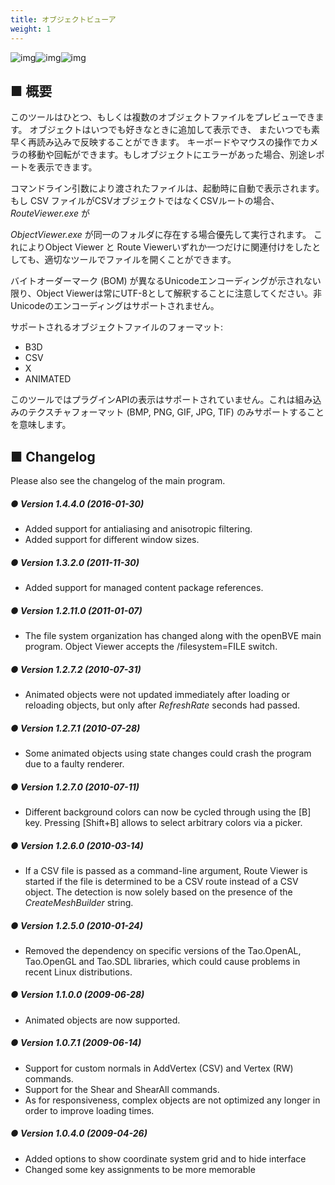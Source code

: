 ```yaml
---
title: オブジェクトビューア
weight: 1
---
```


![img](/images/tool_objectviewer_screenshot_1.png)![img](/images/tool_objectviewer_screenshot_2.png)![img](/images/tool_objectviewer_screenshot_3.png)

## ■ 概要

このツールはひとつ、もしくは複数のオブジェクトファイルをプレビューできます。 オブジェクトはいつでも好きなときに追加して表示でき、 またいつでも素早く再読み込みで反映することができます。 キーボードやマウスの操作でカメラの移動や回転ができます。もしオブジェクトにエラーがあった場合、別途レポートを表示できます。

コマンドライン引数により渡されたファイルは、起動時に自動で表示されます。 もし CSV ファイルがCSVオブジェクトではなくCSVルートの場合、 *RouteViewer.exe* が

*ObjectViewer.exe* が同一のフォルダに存在する場合優先して実行されます。  これによりObject Viewer と Route Viewerいずれか一つだけに関連付けをしたとしても、適切なツールでファイルを開くことができます。

バイトオーダーマーク (BOM) が異なるUnicodeエンコーディングが示されない限り、Object Viewerは常にUTF-8として解釈することに注意してください。非Unicodeのエンコーディングはサポートされません。

サポートされるオブジェクトファイルのフォーマット:

- B3D
- CSV
- X
- ANIMATED

このツールではプラグインAPIの表示はサポートされていません。これは組み込みのテクスチャフォーマット (BMP, PNG, GIF, JPG, TIF) のみサポートすることを意味します。

## ■ Changelog

Please also see the changelog of the main program.

##### ● Version 1.4.4.0 (2016-01-30)

- Added support for antialiasing and anisotropic filtering.  
- Added support for different window sizes.  

##### ● Version 1.3.2.0 (2011-11-30)

- Added support for managed content package references.  

##### ● Version 1.2.11.0 (2011-01-07)

- The file system organization has changed along with the openBVE main program. Object Viewer accepts the /filesystem=FILE switch.

##### ● Version 1.2.7.2 (2010-07-31)

- Animated objects were not updated immediately after loading or reloading objects, but only after *RefreshRate* seconds had passed.

##### ● Version 1.2.7.1 (2010-07-28)

- Some animated objects using state changes could crash the program due to a faulty renderer.

##### ● Version 1.2.7.0 (2010-07-11)

- Different background colors can now be cycled through using the [B] key. Pressing [Shift+B] allows to select arbitrary colors via a picker.

##### ● Version 1.2.6.0 (2010-03-14)

- If a CSV file is passed as a command-line argument, Route Viewer is started if the file is determined to be a CSV route instead of a CSV object. The detection is now solely based on the presence of the *CreateMeshBuilder* string.

##### ● Version 1.2.5.0 (2010-01-24)

- Removed the dependency on specific versions of the Tao.OpenAL, Tao.OpenGL and Tao.SDL libraries, which could cause problems in recent Linux distributions.

##### ● Version 1.1.0.0 (2009-06-28)

- Animated objects are now supported.  

##### ● Version 1.0.7.1 (2009-06-14)

- Support for custom normals in AddVertex (CSV) and Vertex (RW) commands.
- Support for the Shear and ShearAll commands.
- As for responsiveness, complex objects are not optimized any longer in order to improve loading times.

##### ● Version 1.0.4.0 (2009-04-26)

- Added options to show coordinate system grid and to hide interface
- Changed some key assignments to be more memorable
